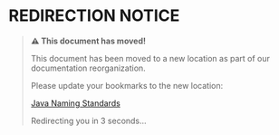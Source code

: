 # REDIRECTION NOTICE

> **⚠️ This document has moved!**
>
> This document has been moved to a new location as part of our documentation reorganization.
>
> Please update your bookmarks to the new location:
>
> [Java Naming Standards](../reference/standards/java-naming-standards.md)
>
> Redirecting you in 3 seconds...
